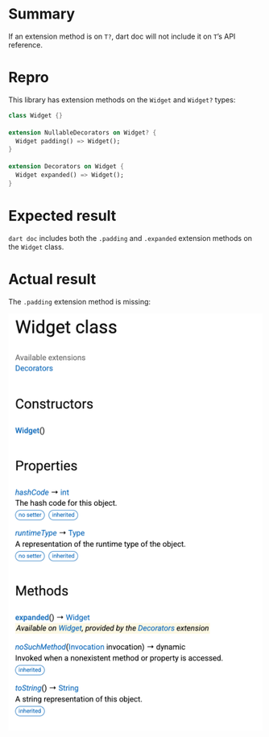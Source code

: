 # Summary
If an extension method is on `T?`, dart doc will not include it on `T`’s API reference.

# Repro

This library has extension methods on the `Widget` and `Widget?` types:

```dart
class Widget {}

extension NullableDecorators on Widget? {
  Widget padding() => Widget();
}

extension Decorators on Widget {
  Widget expanded() => Widget();
}
```

# Expected result

`dart doc` includes both the `.padding` and `.expanded` extension methods on the `Widget` class.

# Actual result

The `.padding` extension method is missing:

![](Screenshot.png)
